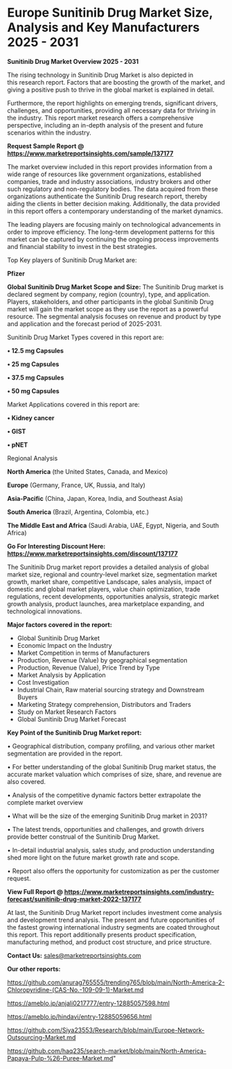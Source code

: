 # Europe Sunitinib Drug Market Size, Analysis and Key Manufacturers 2025 - 2031

<Strong> Sunitinib Drug Market Overview 2025 - 2031</strong>

The rising technology in Sunitinib Drug Market is also depicted in this research report. Factors that are boosting the growth of the market, and giving a positive push to thrive in the global market is explained in detail.

Furthermore, the report highlights on emerging trends, significant drivers, challenges, and opportunities, providing all necessary data for thriving in the industry. This report market research offers a comprehensive perspective, including an in-depth analysis of the present and future scenarios within the industry.

<strong>Request Sample Report @ <a href=https://www.marketreportsinsights.com/sample/137177>https://www.marketreportsinsights.com/sample/137177</a></strong>

The market overview included in this report provides information from a wide range of resources like government organizations, established companies, trade and industry associations, industry brokers and other such regulatory and non-regulatory bodies. The data acquired from these organizations authenticate the Sunitinib Drug research report, thereby aiding the clients in better decision making. Additionally, the data provided in this report offers a contemporary understanding of the market dynamics.

The leading players are focusing mainly on technological advancements in order to improve efficiency. The long-term development patterns for this market can be captured by continuing the ongoing process improvements and financial stability to invest in the best strategies.

Top Key players of Sunitinib Drug Market are:

<strong>Pfizer</strong>

<strong><b>Global Sunitinib Drug Market Scope and Size:</b></strong>
The Sunitinib Drug market is declared segment by company, region (country), type, and application. Players, stakeholders, and other participants in the global Sunitinib Drug market will gain the market scope as they use the report as a powerful resource. The segmental analysis focuses on revenue and product by type and application and the forecast period of 2025-2031.

Sunitinib Drug Market Types covered in this report are:

<strong>• 12.5 mg Capsules

• 25 mg Capsules

• 37.5 mg Capsules

• 50 mg Capsules</strong>

Market Applications covered in this report are:

<strong>• Kidney cancer

• GIST

• pNET</strong> 

Regional Analysis

<strong>North America</strong> (the United States, Canada, and Mexico)

<strong>Europe</strong> (Germany, France, UK, Russia, and Italy)

<strong>Asia-Pacific</strong> (China, Japan, Korea, India, and Southeast Asia)

<strong>South America</strong> (Brazil, Argentina, Colombia, etc.)

<strong>The Middle East and Africa</strong> (Saudi Arabia, UAE, Egypt, Nigeria, and South Africa)

<strong>Go For Interesting Discount Here: <a href=https://www.marketreportsinsights.com/discount/137177>https://www.marketreportsinsights.com/discount/137177</a></strong>

The Sunitinib Drug market report provides a detailed analysis of global market size, regional and country-level market size, segmentation market growth, market share, competitive Landscape, sales analysis, impact of domestic and global market players, value chain optimization, trade regulations, recent developments, opportunities analysis, strategic market growth analysis, product launches, area marketplace expanding, and technological innovations.

<strong><b>Major factors covered in the report:</b></strong>
<ul>
  <li>Global Sunitinib Drug Market </li>
  <li>Economic Impact on the Industry</li>
  <li>Market Competition in terms of Manufacturers</li>
  <li>Production, Revenue (Value) by geographical segmentation</li>
  <li>Production, Revenue (Value), Price Trend by Type</li>
  <li>Market Analysis by Application</li>
  <li>Cost Investigation</li>
  <li>Industrial Chain, Raw material sourcing strategy and Downstream Buyers</li>
  <li>Marketing Strategy comprehension, Distributors and Traders</li>
  <li>Study on Market Research Factors</li>
  <li>Global Sunitinib Drug Market Forecast</li>
</ul>

<strong><b>Key Point of the Sunitinib Drug Market report:</b></strong>

• Geographical distribution, company profiling, and various other market segmentation are provided in the report.

• For better understanding of the global Sunitinib Drug market status, the accurate market valuation which comprises of size, share, and revenue are also covered.

• Analysis of the competitive dynamic factors better extrapolate the complete market overview

• What will be the size of the emerging Sunitinib Drug market in 2031?

• The latest trends, opportunities and challenges, and growth drivers provide better construal of the Sunitinib Drug Market.

• In-detail industrial analysis, sales study, and production understanding shed more light on the future market growth rate and scope.

• Report also offers the opportunity for customization as per the customer request.

<strong><b>View Full Report @ <a href=https://www.marketreportsinsights.com/industry-forecast/sunitinib-drug-market-2022-137177>https://www.marketreportsinsights.com/industry-forecast/sunitinib-drug-market-2022-137177</a></b></strong>


At last, the Sunitinib Drug Market report includes investment come analysis and development trend analysis. The present and future opportunities of the fastest growing international industry segments are coated throughout this report. This report additionally presents product specification, manufacturing method, and product cost structure, and price structure.

<strong>Contact Us:</strong>
sales@marketreportsinsights.com

<strong>Our other reports:</strong>

<a href=https://github.com/anurag765555/trending765/blob/main/North-America-2-Chloropyridine-(CAS-No.-109-09-1)-Market.md>https://github.com/anurag765555/trending765/blob/main/North-America-2-Chloropyridine-(CAS-No.-109-09-1)-Market.md</a>

<a href=https://ameblo.jp/anjali0217777/entry-12885057598.html>https://ameblo.jp/anjali0217777/entry-12885057598.html</a>

<a href=https://ameblo.jp/hindavi/entry-12885059656.html>https://ameblo.jp/hindavi/entry-12885059656.html</a>

<a href=https://github.com/Siya23553/Research/blob/main/Europe-Network-Outsourcing-Market.md>https://github.com/Siya23553/Research/blob/main/Europe-Network-Outsourcing-Market.md</a>

<a href=https://github.com/haq235/search-market/blob/main/North-America-Papaya-Pulp-%26-Puree-Market.md>https://github.com/haq235/search-market/blob/main/North-America-Papaya-Pulp-%26-Puree-Market.md</a>"
